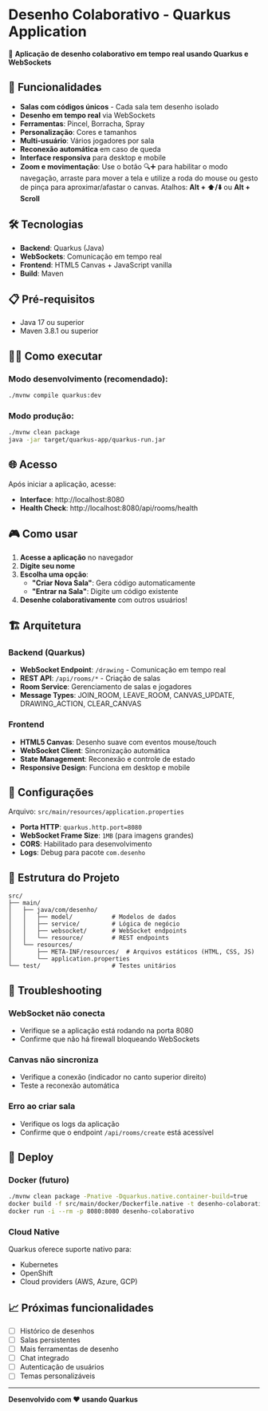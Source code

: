 # Desenho Colaborativo - Quarkus Application

🎨 **Aplicação de desenho colaborativo em tempo real usando Quarkus e WebSockets**

## 🚀 Funcionalidades

- **Salas com códigos únicos** - Cada sala tem desenho isolado
- **Desenho em tempo real** via WebSockets
- **Ferramentas**: Pincel, Borracha, Spray
- **Personalização**: Cores e tamanhos
- **Multi-usuário**: Vários jogadores por sala
- **Reconexão automática** em caso de queda
- **Interface responsiva** para desktop e mobile
- **Zoom e movimentação**: Use o botão 🔍➕ para habilitar o modo navegação, arraste para mover a tela e utilize a roda do mouse ou gesto de pinça para aproximar/afastar o canvas. Atalhos: **Alt + ⬆️/⬇️** ou **Alt + Scroll**

## 🛠️ Tecnologias

- **Backend**: Quarkus (Java)
- **WebSockets**: Comunicação em tempo real
- **Frontend**: HTML5 Canvas + JavaScript vanilla
- **Build**: Maven

## 📋 Pré-requisitos

- Java 17 ou superior
- Maven 3.8.1 ou superior

## 🏃‍♂️ Como executar

### Modo desenvolvimento (recomendado):
```bash
./mvnw compile quarkus:dev
```

### Modo produção:
```bash
./mvnw clean package
java -jar target/quarkus-app/quarkus-run.jar
```

## 🌐 Acesso

Após iniciar a aplicação, acesse:
- **Interface**: http://localhost:8080
- **Health Check**: http://localhost:8080/api/rooms/health

## 🎮 Como usar

1. **Acesse a aplicação** no navegador
2. **Digite seu nome**
3. **Escolha uma opção**:
   - **"Criar Nova Sala"**: Gera código automaticamente
   - **"Entrar na Sala"**: Digite um código existente
4. **Desenhe colaborativamente** com outros usuários!

## 🏗️ Arquitetura

### Backend (Quarkus)
- **WebSocket Endpoint**: `/drawing` - Comunicação em tempo real
- **REST API**: `/api/rooms/*` - Criação de salas
- **Room Service**: Gerenciamento de salas e jogadores
- **Message Types**: JOIN_ROOM, LEAVE_ROOM, CANVAS_UPDATE, DRAWING_ACTION, CLEAR_CANVAS

### Frontend
- **HTML5 Canvas**: Desenho suave com eventos mouse/touch
- **WebSocket Client**: Sincronização automática
- **State Management**: Reconexão e controle de estado
- **Responsive Design**: Funciona em desktop e mobile

## 🔧 Configurações

Arquivo: `src/main/resources/application.properties`

- **Porta HTTP**: `quarkus.http.port=8080`
- **WebSocket Frame Size**: `1MB` (para imagens grandes)
- **CORS**: Habilitado para desenvolvimento
- **Logs**: Debug para pacote `com.desenho`

## 📁 Estrutura do Projeto

```
src/
├── main/
│   ├── java/com/desenho/
│   │   ├── model/           # Modelos de dados
│   │   ├── service/         # Lógica de negócio
│   │   ├── websocket/       # WebSocket endpoints
│   │   └── resource/        # REST endpoints
│   └── resources/
│       ├── META-INF/resources/  # Arquivos estáticos (HTML, CSS, JS)
│       └── application.properties
└── test/                    # Testes unitários
```

## 🐛 Troubleshooting

### WebSocket não conecta
- Verifique se a aplicação está rodando na porta 8080
- Confirme que não há firewall bloqueando WebSockets

### Canvas não sincroniza
- Verifique a conexão (indicador no canto superior direito)
- Teste a reconexão automática

### Erro ao criar sala
- Verifique os logs da aplicação
- Confirme que o endpoint `/api/rooms/create` está acessível

## 🚀 Deploy

### Docker (futuro)
```bash
./mvnw clean package -Pnative -Dquarkus.native.container-build=true
docker build -f src/main/docker/Dockerfile.native -t desenho-colaborativo .
docker run -i --rm -p 8080:8080 desenho-colaborativo
```

### Cloud Native
Quarkus oferece suporte nativo para:
- Kubernetes
- OpenShift
- Cloud providers (AWS, Azure, GCP)

## 📈 Próximas funcionalidades

- [ ] Histórico de desenhos
- [ ] Salas persistentes
- [ ] Mais ferramentas de desenho
- [ ] Chat integrado
- [ ] Autenticação de usuários
- [ ] Temas personalizáveis

---

**Desenvolvido com ❤️ usando Quarkus**
